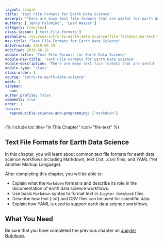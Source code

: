 ```yaml
---
layout: single
title: 'Text File Formats for Earth Data Science'
excerpt: "There are many text file formats that are useful for earth data science workflows including Markdown, text (.txt, .csv) files, and YAML (Yet Another Markup Language). Learn about these common text file formats for earth data science workflows."
authors: ['Jenny Palomino', 'Leah Wasser']
category: [courses]
class-lesson: ['text-file-formats']
permalink: /courses/intro-to-earth-data-science/file-formats/use-text-files/common-text-file-formats/
nav-title: "Text File Formats for Earth Data Science"
dateCreated: 2019-08-29
modified: 2019-08-29
module-title: 'Text File Formats for Earth Data Science'
module-nav-title: 'Text File Formats for Earth Data Science'
module-description: 'There are many text file formats that are useful for earth data science workflows including Markdown, text (.txt, .csv) files, and YAML (Yet Another Markup Language). Learn about these common text file formats for earth data science workflows.'
module-type: 'class'
class-order: 1
course: "intro-to-earth-data-science"
week: 2
sidebar:
  nav:
author_profile: false
comments: true
order: 1
topics:
  reproducible-science-and-programming: ['markdown']
---
```


{% include toc title="In This Chapter" icon="file-text" %}

<div class='notice--success' markdown="1">

## <i class="fa fa-ship" aria-hidden="true"></i> Text File Formats for Earth Data Science

In this chapter, you will learn about common text file formats for earth data science workflows including Markdown, text (.txt, .csv) files, and YAML (Yet Another Markup Language). 

After completing this chapter, you will be able to:

* Explain what the `Markdown` format is and describe its role in the documentation of earth data science workflows.
* Use basic `Markdown` syntax to format text in `Jupyter Notebook` files.
* Describe how text (.txt) and CSV files can be used for scientific data.
* Explain how YAML is used to support earth data science workflows.


## <i class="fa fa-check-square-o fa-2" aria-hidden="true"></i> What You Need

Be sure that you have completed the previous chapter on <a href="{{ site.url }}/courses/intro-to-earth-data-science/open-reproducible-science/jupyter-python/what-is-jupyter-for-python/">Jupyter Notebook</a>.

</div>
